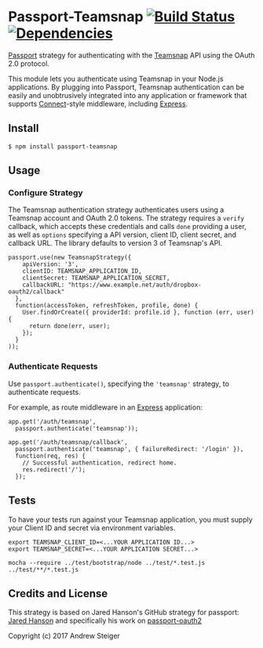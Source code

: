 # Passport-Teamsnap [![Build Status](https://travis-ci.org/7elephants/passport-teamsnap.svg?branch=master)](https://travis-ci.org/7elephants/passport-teamsnap) [![Dependencies](https://david-dm.org/7elephants/passport-teamsnap.svg)](https://david-dm.org/7elephants/passport-teamsnap)

[Passport](http://passportjs.org/) strategy for authenticating with the [Teamsnap](https://www.teamsnap.com/)
API using the OAuth 2.0 protocol.

This module lets you authenticate using Teamsnap in your Node.js applications.
By plugging into Passport, Teamsnap authentication can be easily and
unobtrusively integrated into any application or framework that supports
[Connect](http://www.senchalabs.org/connect/)-style middleware, including
[Express](http://expressjs.com/).

## Install
    $ npm install passport-teamsnap

## Usage
### Configure Strategy

The Teamsnap authentication strategy authenticates users using a Teamsnap account
and OAuth 2.0 tokens.  The strategy requires a `verify` callback, which accepts
these credentials and calls `done` providing a user, as well as `options`
specifying a API version, client ID, client secret, and callback URL. The library
defaults to version 3 of Teamsnap's API.

    passport.use(new TeamsnapStrategy({
        apiVersion: '3',
        clientID: TEAMSNAP_APPLICATION_ID,
        clientSecret: TEAMSNAP_APPLICATION_SECRET,
        callbackURL: "https://www.example.net/auth/dropbox-oauth2/callback"
      },
      function(accessToken, refreshToken, profile, done) {
        User.findOrCreate({ providerId: profile.id }, function (err, user) {
          return done(err, user);
        });
      }
    ));

### Authenticate Requests
Use `passport.authenticate()`, specifying the `'teamsnap'` strategy, to
authenticate requests.

For example, as route middleware in an [Express](http://expressjs.com/)
application:

    app.get('/auth/teamsnap',
      passport.authenticate('teamsnap'));

    app.get('/auth/teamsnap/callback', 
      passport.authenticate('teamsnap', { failureRedirect: '/login' }),
      function(req, res) {
        // Successful authentication, redirect home.
        res.redirect('/');
      });

## Tests
To have your tests run against your Teamsnap application, you must supply your Client ID and secret via environment variables.

    export TEAMSNAP_CLIENT_ID=<...YOUR APPLICATION ID...>
    export TEAMSNAP_SECRET=<...YOUR APPLICATION SECRET...>

    mocha --require ../test/bootstrap/node ../test/*.test.js ../test/**/*.test.js

## Credits and License
This strategy is based on Jared Hanson's GitHub strategy for passport: [Jared Hanson](http://github.com/jaredhanson) and specifically his work on [passport-oauth2](http://github.com/jaredhanson/passport-oauth2)

Copyright (c) 2017 Andrew Steiger
